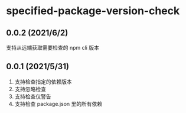 # specified-package-version-check

## 0.0.2 (2021/6/2)

支持从远端获取需要检查的 npm cli 版本

## 0.0.1 (2021/5/31)

1. 支持检查指定的依赖版本
2. 支持忽略检查
3. 支持检查仅警告
4. 支持检查 package.json 里的所有依赖
